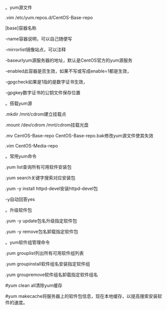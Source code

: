 。yum源文件

.vim /etc/yum.repos.d/CentOS-Base-repo

\[base\]容器名称

-name容器说明，可以自己随便写

-mirrorlist镜像站点，可以注释

-baseurlyum源服务器的地址，默认是CentOS官方的yum源服务

-enabled此容器是否生效，如果不写或写成enable=1都是生效，

-gpgcheck如果是1指的是数字证书生效，

-gpgkey数字证书的公钥文件保存位置



。搭载yum源

.mkdir /mnt/cdrom建立挂载点

.mount /dev/cdrom /mnt/cdrom挂载光盘

.mv CentOS-Base-repo CentOS-Base-repo.bak修改yum源文件使其失效

.vim CentOS-Media-repo



。常用yum命令

.yum list查询所有可用软件安装包

.yum search关键字搜索对应安装包

.yum -y install httpd-devel安装httpd-devel包

-y自动回答yes



。升级软件包

.yum -y update包名升级指定软件包

.yum -y remove包名卸载指定软件包



。yum软件组管理命令

.yum grouplist列出所有可用软件组列表

.yum groupinstall软件组名安装指定软件组

.yum groupremove软件组名卸载指定软件组名



\#yum clean all清除yum缓存

\#yum makecache将服务器上的软件包信息，现在本地缓存，以提高搜索安装软件的速度。











